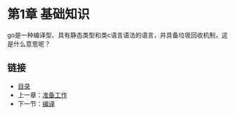 # 第1章 基础知识

go是一种编译型、具有静态类型和类c语言语法的语言，并具备垃圾回收机制，这是什么意思呢？

## 链接

- [目录](directory.md)
- 上一章：[准备工作](getting-started.md)
- 下一节：[编译](1.1.md)
